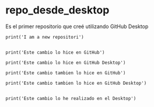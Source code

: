 # repo_desde_desktop
 Es el primer repositorio que creé utilizando GitHub Desktop

```Py
print('I am a new repositori')


print('Este cambio lo hice en GitHub')

print('Este cambio lo hice en GitHub Desktop')

print('Este cambio tambien lo hice en GitHub')

print('Este cambio tambien lo hice en GitHub Desktop')


print('Este cambio lo he realizado en el Desktop')

```

